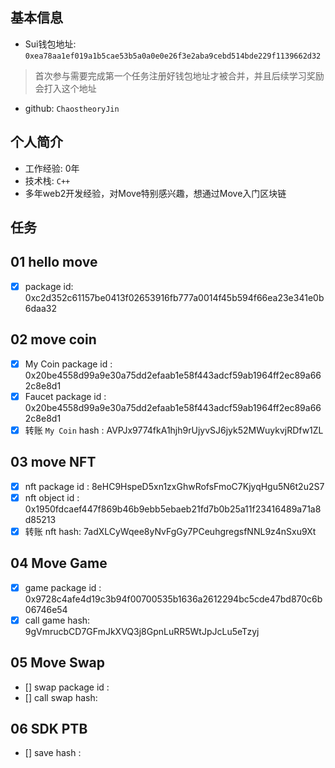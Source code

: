 ## 基本信息
- Sui钱包地址: `0xea78aa1ef019a1b5cae53b5a0a0e0e26f3e2aba9cebd514bde229f1139662d32`
> 首次参与需要完成第一个任务注册好钱包地址才被合并，并且后续学习奖励会打入这个地址
- github: `ChaostheoryJin`

## 个人简介
- 工作经验: 0年
- 技术栈: `C++`
- 多年web2开发经验，对Move特别感兴趣，想通过Move入门区块链

## 任务

##   01 hello move  
- [x] package id: 0xc2d352c61157be0413f02653916fb777a0014f45b594f66ea23e341e0b6daa32

##   02 move coin
- [x] My Coin package id : 0x20be4558d99a9e30a75dd2efaab1e58f443adcf59ab1964ff2ec89a662c8e8d1
- [x] Faucet package id : 0x20be4558d99a9e30a75dd2efaab1e58f443adcf59ab1964ff2ec89a662c8e8d1
- [x] 转账 `My Coin` hash : AVPJx9774fkA1hjh9rUjyvSJ6jyk52MWuykvjRDfw1ZL

##   03 move NFT
- [x] nft package id : 8eHC9HspeD5xn1zxGhwRofsFmoC7KjyqHgu5N6t2u2S7
- [x] nft object id : 0x1950fdcaef447f869b46b9ebb5ebaeb21fd7b0b25a11f23416489a71a8d85213
- [x] 转账 nft  hash: 7adXLCyWqee8yNvFgGy7PCeuhgregsfNNL9z4nSxu9Xt

##   04 Move Game
- [x] game package id : 0x9728c4afe4d19c3b94f00700535b1636a2612294bc5cde47bd870c6b06746e54
- [x] call game hash: 9gVmrucbCD7GFmJkXVQ3j8GpnLuRR5WtJpJcLu5eTzyj

##   05 Move Swap
- [] swap package id :
- [] call swap hash:

##   06 SDK PTB
- [] save hash :
